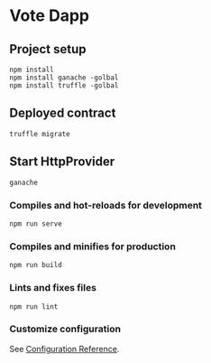 # Vote Dapp

## Project setup
```
npm install
npm install ganache -golbal
npm install truffle -golbal
```

## Deployed contract
```
truffle migrate
```

## Start HttpProvider
```
ganache
```

### Compiles and hot-reloads for development
```
npm run serve
```

### Compiles and minifies for production
```
npm run build
```

### Lints and fixes files
```
npm run lint
```

### Customize configuration
See [Configuration Reference](https://cli.vuejs.org/config/).
